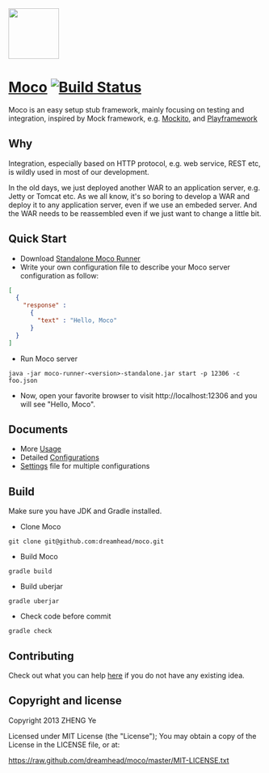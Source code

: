 <a href="https://github.com/dreamhead/moco">
  <img src="https://raw.github.com/dreamhead/moco/master/moco-doc/moco.png" width="100px">
</a>

# [Moco](https://github.com/dreamhead/moco) [![Build Status](https://travis-ci.org/dreamhead/moco.png?branch=master)](https://travis-ci.org/dreamhead/moco)

Moco is an easy setup stub framework, mainly focusing on testing and integration, inspired by Mock framework, e.g. [Mockito](http://code.google.com/p/mockito/), and [Playframework](http://www.playframework.com/)

## Why
Integration, especially based on HTTP protocol, e.g. web service, REST etc, is wildly used in most of our development.

In the old days, we just deployed another WAR to an application server, e.g. Jetty or Tomcat etc. As we all know, it's so boring to develop a WAR and deploy it to any application server, even if we use an embeded server. And the WAR needs to be reassembled even if we just want to change a little bit.

## Quick Start
* Download [Standalone Moco Runner](http://repo1.maven.org/maven2/com/github/dreamhead/moco-runner/0.7/moco-runner-0.7-standalone.jar)
* Write your own configuration file to describe your Moco server configuration as follow:
```json
[
  {
    "response" :
      {
        "text" : "Hello, Moco"
      }
  }
]
```

* Run Moco server
```shell
java -jar moco-runner-<version>-standalone.jar start -p 12306 -c foo.json
```

* Now, open your favorite browser to visit http://localhost:12306 and you will see "Hello, Moco".

## Documents
* More [Usage](https://github.com/dreamhead/moco/blob/master/moco-doc/usage.md)
* Detailed [Configurations](https://github.com/dreamhead/moco/blob/master/moco-doc/configurations.md)
* [Settings](https://github.com/dreamhead/moco/blob/master/moco-doc/settings.md) file for multiple configurations

## Build
Make sure you have JDK and Gradle installed.

* Clone Moco

```shell
git clone git@github.com:dreamhead/moco.git
```
* Build Moco

```shell
gradle build
```
* Build uberjar

```shell
gradle uberjar
```
* Check code before commit

```shell
gradle check
```

## Contributing
Check out what you can help [here](https://github.com/dreamhead/moco/blob/master/moco-doc/plan.md) if you do not have any existing idea.

## Copyright and license
Copyright 2013 ZHENG Ye

Licensed under MIT License (the "License"); You may obtain a copy of the License in the LICENSE file, or at:

https://raw.github.com/dreamhead/moco/master/MIT-LICENSE.txt